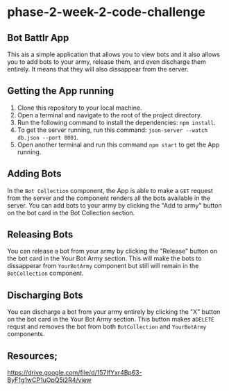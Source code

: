 # phase-2-week-2-code-challenge
## Bot Battlr App
This ais a simple application that allows you to view bots and it also allows you to add bots to
your army, release them, and even discharge them entirely. It means that they will also dissappear 
from the server. 

## Getting the App running
1. Clone this repository to your local machine.
2. Open a terminal and navigate to the root of the project directory.
3. Run the following command to install the dependencies: `npm install`.
4. To get the server running, run this command: 
    `json-server --watch db.json --port 8001`.
5. Open another terminal and run this command `npm start` to get the App running.

## Adding Bots
In the `Bot Collection` component, the App is able to make a `GET` request from the server and the 
component renders all the bots available in the server. You can add bots to your army by clicking 
the "Add to army" button on the bot card in the Bot Collection section.

## Releasing Bots
You can release a bot from your army by clicking the "Release" button on the bot card in the Your 
Bot Army section. This will make the bots to dissapperar from `YourBotArmy` component but still 
will remain in the `BotCollection` component.

## Discharging Bots
You can discharge a bot from your army entirely by clicking the "X" button on the bot card in the 
Your Bot Army section. This button makes a`DELETE` requst and removes the bot from both 
`BotCollection` and `YourBotArmy` components.

## Resources;
https://drive.google.com/file/d/157IfYxr4Bp63-ByF1g1wCP1uOpQ5i2R4/view